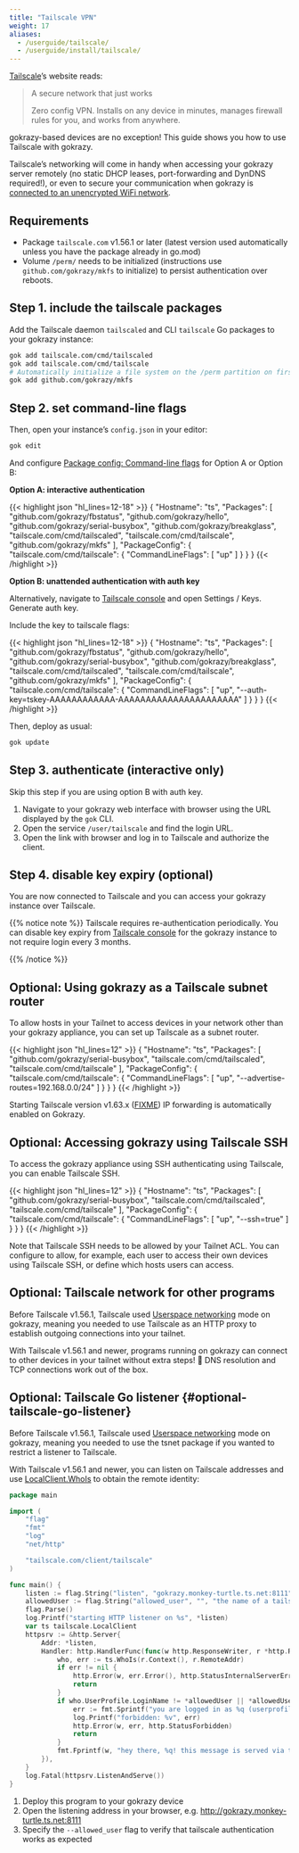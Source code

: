 ```yaml
---
title: "Tailscale VPN"
weight: 17
aliases:
  - /userguide/tailscale/
  - /userguide/install/tailscale/
---
```


[Tailscale](https://tailscale.com/)’s website reads:

> A secure network that just works
>
> Zero config VPN. Installs on any device in minutes, manages firewall rules for you, and works from anywhere.

gokrazy-based devices are no exception! This guide shows you how to use
Tailscale with gokrazy.

Tailscale’s networking will come in handy when accessing your gokrazy server
remotely (no static DHCP leases, port-forwarding and DynDNS required!), or even
to secure your communication when gokrazy is [connected to an unencrypted WiFi
network](/userguide/unencrypted-wifi/).

## Requirements

 * Package `tailscale.com` v1.56.1 or later (latest version used automatically unless you have the package already in go.mod)
 * Volume `/perm/` needs to be initialized (instructions use `github.com/gokrazy/mkfs` to initialize)
to persist authentication over reboots.

## Step 1. include the tailscale packages

Add the Tailscale daemon `tailscaled` and CLI `tailscale` Go packages to your
gokrazy instance:

```bash
gok add tailscale.com/cmd/tailscaled
gok add tailscale.com/cmd/tailscale
# Automatically initialize a file system on the /perm partition on first boot:
gok add github.com/gokrazy/mkfs
```

## Step 2. set command-line flags

Then, open your instance’s `config.json` in your editor:

```bash
gok edit
```

And configure [Package config: Command-line
flags](/userguide/package-config/#flags) for Option A or Option B:

**Option A: interactive authentication**

{{< highlight json "hl_lines=12-18" >}}
{
    "Hostname": "ts",
    "Packages": [
        "github.com/gokrazy/fbstatus",
        "github.com/gokrazy/hello",
        "github.com/gokrazy/serial-busybox",
        "github.com/gokrazy/breakglass",
        "tailscale.com/cmd/tailscaled",
        "tailscale.com/cmd/tailscale",
        "github.com/gokrazy/mkfs"
    ],
    "PackageConfig": {
        "tailscale.com/cmd/tailscale": {
            "CommandLineFlags": [
                "up"
            ]
        }
    }
}
{{< /highlight >}}

**Option B: unattended authentication with auth key**

Alternatively,
navigate to [Tailscale console] and open Settings / Keys. Generate auth key.

Include the key to tailscale flags:

[Tailscale console]: https://login.tailscale.com/ "Tailscale management console login.tailscale.com"

{{< highlight json "hl_lines=12-18" >}}
{
    "Hostname": "ts",
    "Packages": [
        "github.com/gokrazy/fbstatus",
        "github.com/gokrazy/hello",
        "github.com/gokrazy/serial-busybox",
        "github.com/gokrazy/breakglass",
        "tailscale.com/cmd/tailscaled",
        "tailscale.com/cmd/tailscale",
        "github.com/gokrazy/mkfs"
    ],
    "PackageConfig": {
        "tailscale.com/cmd/tailscale": {
            "CommandLineFlags": [
                "up",
                "--auth-key=tskey-AAAAAAAAAAAA-AAAAAAAAAAAAAAAAAAAAAA"
            ]
        }
    }
}
{{< /highlight >}}

Then, deploy as usual:

```bash
gok update
```

## Step 3. authenticate (interactive only)

Skip this step if you are using option B with auth key.

1. Navigate to your gokrazy web interface with browser using the URL displayed
by the `gok` CLI.
1. Open the service `/user/tailscale` and find the login URL.
1. Open the link with browser and log in to Tailscale and authorize the client.

## Step 4. disable key expiry (optional)

You are now connected to Tailscale and you can access your gokrazy instance
over Tailscale.

{{% notice note %}}
Tailscale requires re-authentication periodically.
You can disable key expiry from [Tailscale console] for the gokrazy
instance to not require login every 3 months.

[Tailscale console]: https://login.tailscale.com/ "Tailscale management console login.tailscale.com"
{{% /notice %}}

## Optional: Using gokrazy as a Tailscale subnet router

To allow hosts in your Tailnet to access devices in your network other
than your gokrazy appliance, you can set up Tailscale as a subnet router.

{{< highlight json "hl_lines=12" >}}
{
    "Hostname": "ts",
    "Packages": [
        "github.com/gokrazy/serial-busybox",
        "tailscale.com/cmd/tailscaled",
        "tailscale.com/cmd/tailscale"
    ],
    "PackageConfig": {
        "tailscale.com/cmd/tailscale": {
            "CommandLineFlags": [
                "up",
                "--advertise-routes=192.168.0.0/24"
            ]
        }
    }
}
{{< /highlight >}}

Starting Tailscale version v1.63.x ([FIXME](https://github.com/tailscale/tailscale/issues/11405))
IP forwarding is automatically enabled on Gokrazy.

## Optional: Accessing gokrazy using Tailscale SSH

To access the gokrazy appliance using SSH authenticating using Tailscale,
you can enable Tailscale SSH.

{{< highlight json "hl_lines=12" >}}
{
    "Hostname": "ts",
    "Packages": [
        "github.com/gokrazy/serial-busybox",
        "tailscale.com/cmd/tailscaled",
        "tailscale.com/cmd/tailscale"
    ],
    "PackageConfig": {
        "tailscale.com/cmd/tailscale": {
            "CommandLineFlags": [
                "up",
                "--ssh=true"
            ]
        }
    }
}
{{< /highlight >}}

Note that Tailscale SSH needs to be allowed by your Tailnet ACL.
You can configure to allow, for example, each user to access their own
devices using Tailscale SSH, or define which hosts users can access.

## Optional: Tailscale network for other programs

Before Tailscale v1.56.1, Tailscale used [Userspace networking] mode on gokrazy,
meaning you needed to use Tailscale as an HTTP proxy to establish outgoing
connections into your tailnet.

[Userspace networking]: https://tailscale.com/kb/1112/userspace-networking/ "Userspace networking mode (for containers)"

With Tailscale v1.56.1 and newer, programs running on gokrazy can connect to
other devices in your tailnet without extra steps! 🎉 DNS resolution and TCP
connections work out of the box.

## Optional: Tailscale Go listener {#optional-tailscale-go-listener}

Before Tailscale v1.56.1, Tailscale used [Userspace networking] mode on gokrazy,
meaning you needed to use the tsnet package if you wanted to restrict a listener
to Tailscale.

With Tailscale v1.56.1 and newer, you can listen on Tailscale addresses and use
[LocalClient.WhoIs](https://pkg.go.dev/tailscale.com/client/tailscale#LocalClient.WhoIs)
to obtain the remote identity:

```go
package main

import (
	"flag"
	"fmt"
	"log"
	"net/http"

	"tailscale.com/client/tailscale"
)

func main() {
	listen := flag.String("listen", "gokrazy.monkey-turtle.ts.net:8111", "[host]:port listen address")
	allowedUser := flag.String("allowed_user", "", "the name of a tailscale user to allow")
	flag.Parse()
	log.Printf("starting HTTP listener on %s", *listen)
	var ts tailscale.LocalClient
	httpsrv := &http.Server{
		Addr: *listen,
		Handler: http.HandlerFunc(func(w http.ResponseWriter, r *http.Request) {
			who, err := ts.WhoIs(r.Context(), r.RemoteAddr)
			if err != nil {
				http.Error(w, err.Error(), http.StatusInternalServerError)
				return
			}
			if who.UserProfile.LoginName != *allowedUser || *allowedUser == "" {
				err := fmt.Sprintf("you are logged in as %q (userprofile: %+v), but -allowed_user flag does not match!", who.UserProfile.LoginName, who.UserProfile)
				log.Printf("forbidden: %v", err)
				http.Error(w, err, http.StatusForbidden)
				return
			}
			fmt.Fprintf(w, "hey there, %q! this message is served via tailscale from gokrazy!", who.UserProfile.LoginName)
		}),
	}
	log.Fatal(httpsrv.ListenAndServe())
}
```

1. Deploy this program to your gokrazy device
1. Open the listening address in your browser, e.g. http://gokrazy.monkey-turtle.ts.net:8111
1. Specify the `--allowed_user` flag to verify that tailscale authentication works as expected

